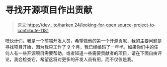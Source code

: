 # 寻找开源项目作出贡献

> 原文:[https://dev . to/harken 24/looking-for-open source-project-to-contribute-1181](https://dev.to/harken24/looking-for-open-source-project-to-contribute-1181)

嘿伙计们，我是一个前端开发人员，希望做他的第一个开源贡献，我的主要问题是寻找项目开始，因为我只工作了 9 个月，我已经编码了一年半。如果你们中的任何人有一些开源项目需要帮助，或者知道一些需要贡献者的项目，请在下面自由评论，我会检查它，希望这将对更多的开发人员有用，而不仅仅是我。